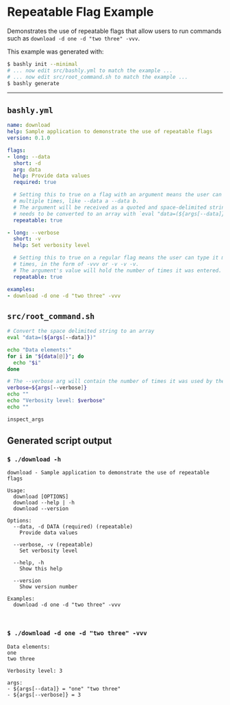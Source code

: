# Repeatable Flag Example

Demonstrates the use of repeatable flags that allow users to run commands such
as `download -d one -d "two three" -vvv`.

This example was generated with:

```bash
$ bashly init --minimal
# ... now edit src/bashly.yml to match the example ...
# ... now edit src/root_command.sh to match the example ...
$ bashly generate
```

<!-- include: src/root_command.sh -->

-----

## `bashly.yml`

```yaml
name: download
help: Sample application to demonstrate the use of repeatable flags
version: 0.1.0

flags:
- long: --data
  short: -d
  arg: data
  help: Provide data values
  required: true

  # Setting this to true on a flag with an argument means the user can type it
  # multiple times, like --data a --data b.
  # The argument will be received as a quoted and space-delimited string which
  # needs to be converted to an array with `eval "data=(${args[--data]})"`
  repeatable: true

- long: --verbose
  short: -v
  help: Set verbosity level

  # Setting this to true on a regular flag means the user can type it multiple
  # times, in the form of -vvv or -v -v -v.
  # The argument's value will hold the number of times it was entered.
  repeatable: true

examples:
- download -d one -d "two three" -vvv
```

## `src/root_command.sh`

```bash
# Convert the space delimited string to an array
eval "data=(${args[--data]})"

echo "Data elements:"
for i in "${data[@]}"; do
  echo "$i"
done

# The --verbose arg will contain the number of times it was used by the user
verbose=${args[--verbose]}
echo ""
echo "Verbosity level: $verbose"
echo ""

inspect_args

```


## Generated script output

### `$ ./download -h`

```shell
download - Sample application to demonstrate the use of repeatable flags

Usage:
  download [OPTIONS]
  download --help | -h
  download --version

Options:
  --data, -d DATA (required) (repeatable)
    Provide data values

  --verbose, -v (repeatable)
    Set verbosity level

  --help, -h
    Show this help

  --version
    Show version number

Examples:
  download -d one -d "two three" -vvv



```

### `$ ./download -d one -d "two three" -vvv`

```shell
Data elements:
one
two three

Verbosity level: 3

args:
- ${args[--data]} = "one" "two three"
- ${args[--verbose]} = 3


```




